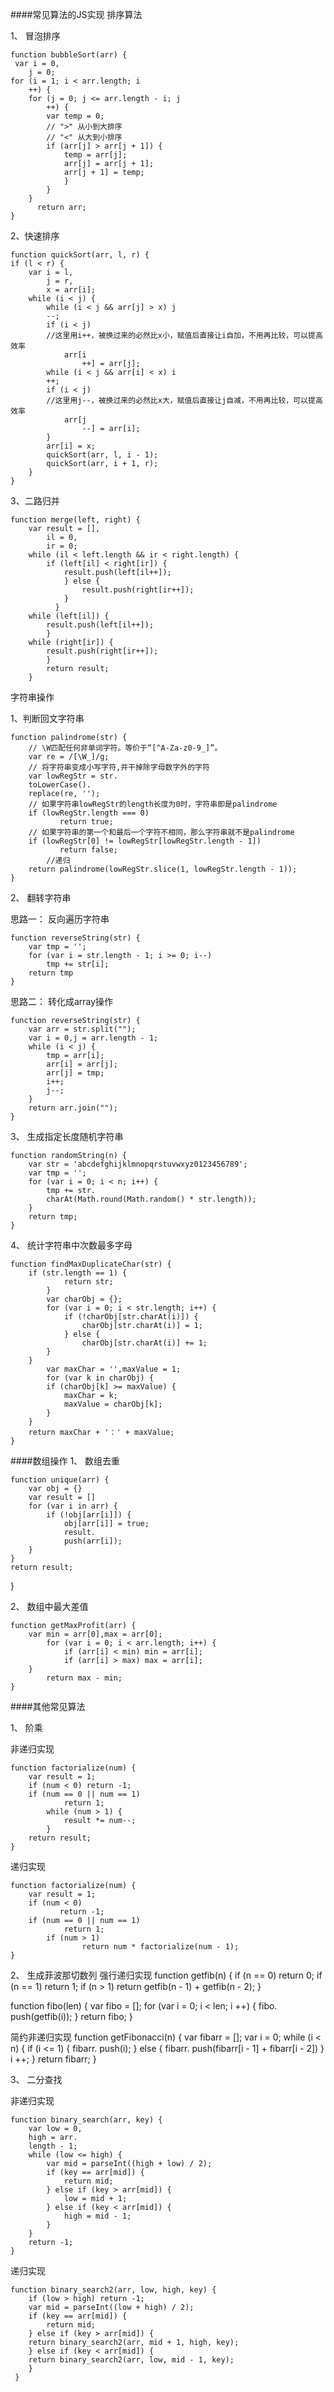 ####常见算法的JS实现
 排序算法

1、 冒泡排序

    function bubbleSort(arr) {
     var i = 0,
        j = 0;
    for (i = 1; i < arr.length; i
        ++) {
        for (j = 0; j <= arr.length - i; j
            ++) {
            var temp = 0;
            // ">" 从小到大排序
            // "<" 从大到小排序
            if (arr[j] > arr[j + 1]) {
                temp = arr[j];
                arr[j] = arr[j + 1];
                arr[j + 1] = temp;
                }
            }
        }
          return arr;
    }


2、快速排序

    function quickSort(arr, l, r) {
    if (l < r) {
        var i = l,
            j = r,
            x = arr[i];
        while (i < j) {
            while (i < j && arr[j] > x) j
            --;
            if (i < j)
            //这里用i++，被换过来的必然比x小，赋值后直接让i自加，不用再比较，可以提高效率
                arr[i
                    ++] = arr[j];
            while (i < j && arr[i] < x) i
            ++;
            if (i < j)
            //这里用j--，被换过来的必然比x大，赋值后直接让j自减，不用再比较，可以提高效率
                arr[j
                    --] = arr[i];
            }
            arr[i] = x;
            quickSort(arr, l, i - 1);
            quickSort(arr, i + 1, r);
        }
    }

3、二路归并

    function merge(left, right) {
        var result = [],
            il = 0,
            ir = 0;
        while (il < left.length && ir < right.length) {
            if (left[il] < right[ir]) {
                result.push(left[il++]);
                } else {
                    result.push(right[ir++]);
                }
              }
        while (left[il]) {
            result.push(left[il++]);
            }
        while (right[ir]) {
            result.push(right[ir++]);
            }
            return result;
        }


字符串操作

1、判断回文字符串

    function palindrome(str) {
        // \W匹配任何非单词字符。等价于“[^A-Za-z0-9_]”。
        var re = /[\W_]/g;
        // 将字符串变成小写字符,并干掉除字母数字外的字符
        var lowRegStr = str.
        toLowerCase().
        replace(re, '');
        // 如果字符串lowRegStr的length长度为0时，字符串即是palindrome
        if (lowRegStr.length === 0) 
               return true;
        // 如果字符串的第一个和最后一个字符不相同，那么字符串就不是palindrome
        if (lowRegStr[0] != lowRegStr[lowRegStr.length - 1]) 
               return false;
            //递归
        return palindrome(lowRegStr.slice(1, lowRegStr.length - 1));
    }

2、 翻转字符串

思路一： 反向遍历字符串

    function reverseString(str) {
        var tmp = '';
        for (var i = str.length - 1; i >= 0; i--) 
            tmp += str[i];
        return tmp
    }

思路二： 转化成array操作

    function reverseString(str) {
        var arr = str.split("");
        var i = 0,j = arr.length - 1;
        while (i < j) {
            tmp = arr[i];
            arr[i] = arr[j];
            arr[j] = tmp;
            i++;
            j--;
        }
        return arr.join("");
    }

3、 生成指定长度随机字符串

    function randomString(n) {
        var str = 'abcdefghijklmnopqrstuvwxyz0123456789';
        var tmp = '';
        for (var i = 0; i < n; i++) {
            tmp += str.
            charAt(Math.round(Math.random() * str.length));
        }
        return tmp;
    }

 4、 统计字符串中次数最多字母

    function findMaxDuplicateChar(str) {
        if (str.length == 1) {
                return str;
            }
            var charObj = {};
            for (var i = 0; i < str.length; i++) {
                if (!charObj[str.charAt(i)]) {
                    charObj[str.charAt(i)] = 1;
                } else {
                    charObj[str.charAt(i)] += 1;
            }
        }
            var maxChar = '',maxValue = 1;
            for (var k in charObj) {
            if (charObj[k] >= maxValue) {
                maxChar = k;
                maxValue = charObj[k];
            }
        }
        return maxChar + '：' + maxValue;
    }

####数组操作
1、 数组去重

    function unique(arr) {
        var obj = {}
        var result = []
        for (var i in arr) {
            if (!obj[arr[i]]) {
                obj[arr[i]] = true;
                result.
                push(arr[i]);
        }
    }
    return result;
}

2、 数组中最大差值

    function getMaxProfit(arr) {
        var min = arr[0],max = arr[0];
            for (var i = 0; i < arr.length; i++) {
                if (arr[i] < min) min = arr[i];
                if (arr[i] > max) max = arr[i];
        }
            return max - min;
    }

####其他常见算法

1、 阶乘

非递归实现

    function factorialize(num) {
        var result = 1;
        if (num < 0) return -1;
        if (num == 0 || num == 1) 
                return 1;
            while (num > 1) {
                result *= num--;
            }
        return result;
    }

递归实现

    function factorialize(num) {
        var result = 1;
        if (num < 0) 
               return -1;
        if (num == 0 || num == 1) 
                return 1;
            if (num > 1) 
                    return num * factorialize(num - 1);
    }

2、 生成菲波那切数列
强行递归实现
function getfib(n) {
    if (n == 0) return
    0;
    if (n == 1) return
    1;
    if (n > 1) return
    getfib(n - 1) + getfib(n - 2);
}

function fibo(len) {
    var fibo = [];
    for (var i = 0; i < len; i
        ++) {
        fibo.
        push(getfib(i));
    }
    return
    fibo;
}

简约非递归实现
    function getFibonacci(n) {
    var fibarr = [];
    var i = 0;
    while (i < n) {
        if (i <= 1) {
            fibarr.
            push(i);
        } else {
            fibarr.
            push(fibarr[i - 1] + fibarr[i - 2])
        }
        i
        ++;
    }
    return fibarr;
}

3、 二分查找

非递归实现

    function binary_search(arr, key) {
        var low = 0,
        high = arr.
        length - 1;
        while (low <= high) {
            var mid = parseInt((high + low) / 2);
            if (key == arr[mid]) {
                return mid;
            } else if (key > arr[mid]) {
                low = mid + 1;
            } else if (key < arr[mid]) {
                high = mid - 1;
            }
        }
        return -1;
    }

递归实现

    function binary_search2(arr, low, high, key) {
        if (low > high) return -1;
        var mid = parseInt((low + high) / 2);
        if (key == arr[mid]) {
            return mid;
        } else if (key > arr[mid]) {
        return binary_search2(arr, mid + 1, high, key);
        } else if (key < arr[mid]) {
        return binary_search2(arr, low, mid - 1, key);
        }
     }